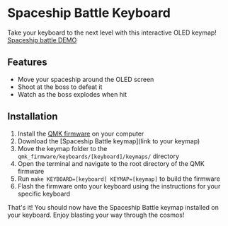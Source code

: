 # Spaceship Battle Keyboard

Take your keyboard to the next level with this interactive OLED keymap!
[Spaceship battle DEMO](https://youtube.com/shorts/vfcvd-UC4go)

## Features
- Move your spaceship around the OLED screen
- Shoot at the boss to defeat it
- Watch as the boss explodes when hit

## Installation
1. Install the [QMK firmware](https://docs.qmk.fm/#/getting_started_build_tools) on your computer
2. Download the [Spaceship Battle keymap](link to your keymap)
3. Move the keymap folder to the `qmk_firmware/keyboards/[keyboard]/keymaps/` directory
4. Open the terminal and navigate to the root directory of the QMK firmware
5. Run `make KEYBOARD=[keyboard] KEYMAP=[keymap]` to build the firmware
6. Flash the firmware onto your keyboard using the instructions for your specific keyboard

That's it! You should now have the Spaceship Battle keymap installed on your keyboard. Enjoy blasting your way through the cosmos!
